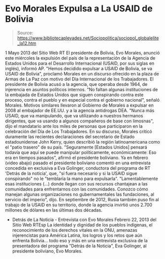 # Evo Morales Expulsa a La USAID de Bolivia

> Source: https://www.bibliotecapleyades.net/Sociopolitica/sociopol_globalelite_la12.htm

1 Mayo 2013
del Sitio Web
RT
El presidente de Bolivia, Evo Morales, anunció este miércoles la expulsión
del país de la representación de la Agencia de Estados Unidos para el
Desarrollo Internacional (USAID, por sus siglas en inglés), informó AP.
"Hemos decidido expulsar a USAID de Bolivia, se va USAID de Bolivia",
proclamó Morales en un discurso ofrecido en la plaza de Armas de La Paz con
motivo del Día Internacional de los Trabajadores.
El presidente de Bolivia acusó a la agencia, que operaba desde 1964, de
injerencia en asuntos políticos internos.
"No faltan algunas instituciones de la embajada de Estados Unidos que siguen
conspirando contra este proceso, contra el pueblo y en especial contra el
gobierno nacional", señaló Morales.
Motivos similares llevaron al Gobierno de Morales a expulsar en 2008 al
embajador de EE.UU. y a la agencia antidrogas DEA.
"Nunca más USAID, que va manipulando, que va utilizando a nuestros hermanos
dirigentes, que va usando a algunos compañeros de base con limosnas", dijo
el mandatario ante los miles de personas que participaron en la celebración
del Día de Los Trabajadores.
En su discurso, Morales criticó duramente las recientes declaraciones del
secretario de Estado estadounidense John Kerry, quien describió la región
latinoamericana como el "patio trasero" de su país.
"Seguramente [Estados Unidos] pensará todavía que aquí se puede manipular
políticamente, económicamente: Eso era en tiempos pasados", afirmó el
presidente boliviano.
Ya en febrero (video abajo) pasado el presidente boliviano comentó en una entrevista
concedida en exclusiva a Eva Golinger, conductora del programa de RT 'Detrás
de la noticia', que,
"si fuera necesario y si la USAID sigue conspirando" no
le "temblaría la mano para expulsarla".
"Lamentablemente esas instituciones (...) donde llegan con sus recursos
chantajean a las comunidades para enfrentarnos con las comunidades. Conozco
cómo manejan algunas organizaciones no gubernamentales las fundaciones, al
servicio del imperio", dijo.
En septiembre de 2012, Rusia también puso fin al trabajo de la USAID en su
territorio, donde la agencia invirtió unos 2.700 millones de dólares en las
últimas dos décadas.
- Detrás de La Noticia -
Entrevista con Evo Morales
Febrero 22, 2013
del Sitio Web
RTEsp
La identidad y
dignidad de los pueblos indígenas, el reconocimiento de
los derechos vitales en la ONU, amenazas injerencistas
para América Latina, los logros y los retos que aún
enfrenta Bolivia... todo eso y más en una entrevista
exclusiva de la presentadora del programa "Detrás de la
Noticia", Eva Golinger, al presidente boliviano, Evo
Morales.
